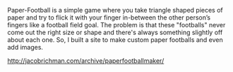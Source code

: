 Paper-Football is a simple game where you take triangle shaped pieces of paper and try to flick it with your finger in-between the other person’s fingers like a football field goal. The problem is that these "footballs" never come out the right size or shape and there's always something slightly off about each one. So, I built a site to make custom paper footballs and even add images.

http://jacobrichman.com/archive/paperfootballmaker/
